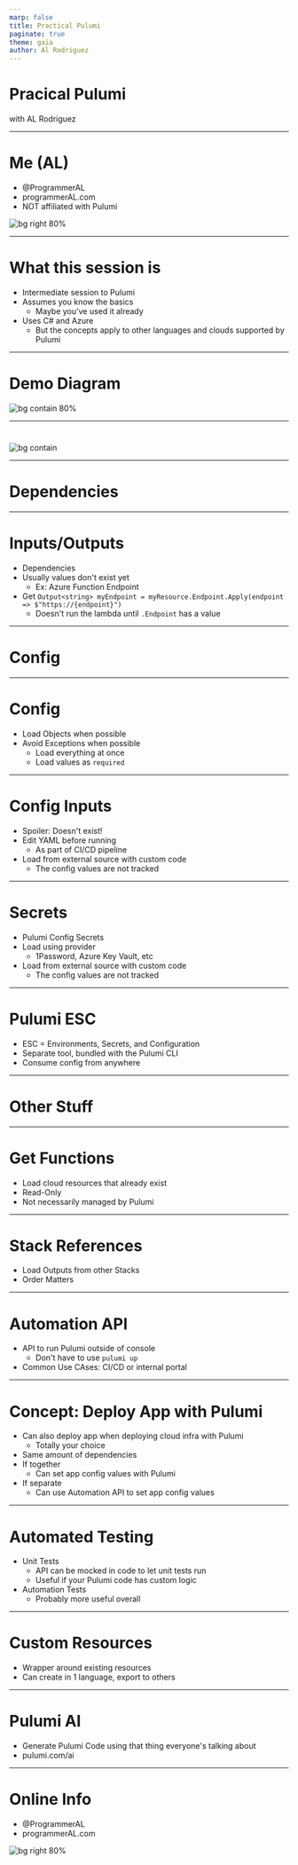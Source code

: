 ```yaml
---
marp: false
title: Practical Pulumi
paginate: true
theme: gaia
author: Al Rodriguez
---
```


# Pracical Pulumi

with AL Rodriguez

---

# Me (AL)

- @ProgrammerAL
- programmerAL.com
- NOT affiliated with Pulumi

![bg right 80%](presentation-images/presentation_link_qrcode.png)

---

# What this session is

- Intermediate session to Pulumi
- Assumes you know the basics
  - Maybe you've used it already
- Uses C# and Azure
  - But the concepts apply to other languages and clouds supported by Pulumi

---

# Demo Diagram

![bg contain 80%](diagrams/demo-app.svg)

---

#

![bg contain](presentation-images/pulumi-state-flow.png)

---

# Dependencies

---

# Inputs/Outputs

- Dependencies
- Usually values don't exist yet
  - Ex: Azure Function Endpoint
- Get `Output<string> myEndpoint = myResource.Endpoint.Apply(endpoint => $"https://{endpoint}")`
  - Doesn't run the lambda until `.Endpoint` has a value

---

# Config

---

# Config

- Load Objects when possible
- Avoid Exceptions when possible
  - Load everything at once
  - Load values as `required`

---

# Config Inputs

- Spoiler: Doesn't exist!
- Edit YAML before running
  - As part of CI/CD pipeline
- Load from external source with custom code
  - The config values are not tracked

---

# Secrets

- Pulumi Config Secrets
- Load using provider
  - 1Password, Azure Key Vault, etc
- Load from external source with custom code
  - The config values are not tracked

---

# Pulumi ESC

- ESC = Environments, Secrets, and Configuration
- Separate tool, bundled with the Pulumi CLI
- Consume config from anywhere

---

# Other Stuff

---

# Get Functions

- Load cloud resources that already exist
- Read-Only
- Not necessarily managed by Pulumi

---

# Stack References

- Load Outputs from other Stacks
- Order Matters

---

# Automation API

- API to run Pulumi outside of console
  - Don't have to use `pulumi up`
- Common Use CAses: CI/CD or internal portal

---

# Concept: Deploy App with Pulumi

- Can also deploy app when deploying cloud infra with Pulumi
  - Totally your choice
- Same amount of dependencies
- If together
  - Can set app config values with Pulumi
- If separate
  - Can use Automation API to set app config values

---

# Automated Testing

- Unit Tests
  - API can be mocked in code to let unit tests run
  - Useful if your Pulumi code has custom logic
- Automation Tests
  - Probably more useful overall

---

# Custom Resources

- Wrapper around existing resources
- Can create in 1 language, export to others

---

# Pulumi AI

- Generate Pulumi Code using that thing everyone's talking about
- pulumi.com/ai

---

# Online Info

- @ProgrammerAL
- programmerAL.com

![bg right 80%](presentation-images/presentation_link_qrcode.png)
